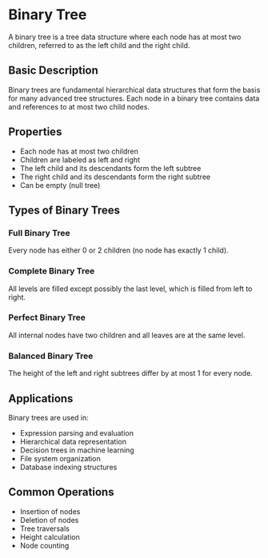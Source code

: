 # Binary Tree

A binary tree is a tree data structure where each node has at most two children, referred to as the left child and the right child.

## Basic Description

Binary trees are fundamental hierarchical data structures that form the basis for many advanced tree structures. Each node in a binary tree contains data and references to at most two child nodes.

## Properties

- Each node has at most two children
- Children are labeled as left and right
- The left child and its descendants form the left subtree
- The right child and its descendants form the right subtree
- Can be empty (null tree)

## Types of Binary Trees

### Full Binary Tree
Every node has either 0 or 2 children (no node has exactly 1 child).

### Complete Binary Tree
All levels are filled except possibly the last level, which is filled from left to right.

### Perfect Binary Tree
All internal nodes have two children and all leaves are at the same level.

### Balanced Binary Tree
The height of the left and right subtrees differ by at most 1 for every node.

## Applications

Binary trees are used in:
- Expression parsing and evaluation
- Hierarchical data representation
- Decision trees in machine learning
- File system organization
- Database indexing structures

## Common Operations

- Insertion of nodes
- Deletion of nodes
- Tree traversals
- Height calculation
- Node counting